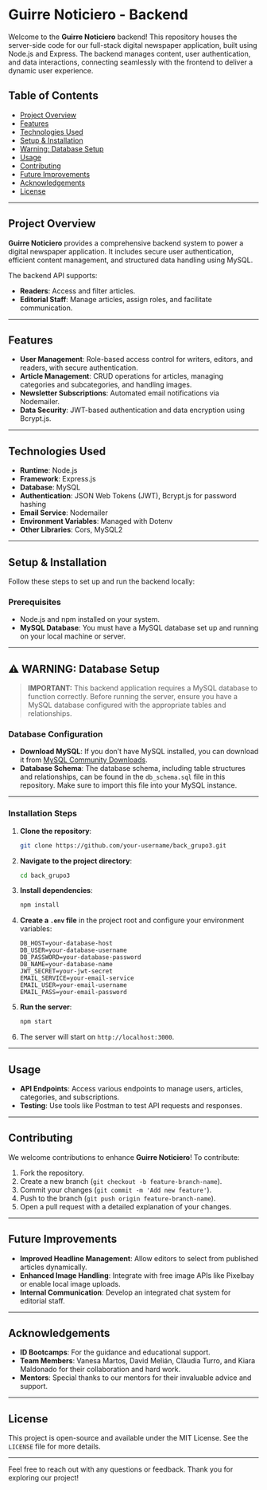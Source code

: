 # Guirre Noticiero - Backend

Welcome to the **Guirre Noticiero** backend! This repository houses the server-side code for our full-stack digital newspaper application, built using Node.js and Express. The backend manages content, user authentication, and data interactions, connecting seamlessly with the frontend to deliver a dynamic user experience.

## Table of Contents
- [Project Overview](#project-overview)
- [Features](#features)
- [Technologies Used](#technologies-used)
- [Setup & Installation](#setup--installation)
- [Warning: Database Setup](#warning-database-setup)
- [Usage](#usage)
- [Contributing](#contributing)
- [Future Improvements](#future-improvements)
- [Acknowledgements](#acknowledgements)
- [License](#license)

---

## Project Overview
**Guirre Noticiero** provides a comprehensive backend system to power a digital newspaper application. It includes secure user authentication, efficient content management, and structured data handling using MySQL. 

The backend API supports:
- **Readers**: Access and filter articles.
- **Editorial Staff**: Manage articles, assign roles, and facilitate communication.

---

## Features
- **User Management**: Role-based access control for writers, editors, and readers, with secure authentication.
- **Article Management**: CRUD operations for articles, managing categories and subcategories, and handling images.
- **Newsletter Subscriptions**: Automated email notifications via Nodemailer.
- **Data Security**: JWT-based authentication and data encryption using Bcrypt.js.

---

## Technologies Used
- **Runtime**: Node.js
- **Framework**: Express.js
- **Database**: MySQL
- **Authentication**: JSON Web Tokens (JWT), Bcrypt.js for password hashing
- **Email Service**: Nodemailer
- **Environment Variables**: Managed with Dotenv
- **Other Libraries**: Cors, MySQL2

---

## Setup & Installation
Follow these steps to set up and run the backend locally:

### Prerequisites
- Node.js and npm installed on your system.
- **MySQL Database**: You must have a MySQL database set up and running on your local machine or server.

---

## ⚠️ WARNING: Database Setup
> **IMPORTANT:** This backend application requires a MySQL database to function correctly. Before running the server, ensure you have a MySQL database configured with the appropriate tables and relationships.

### Database Configuration
- **Download MySQL**: If you don’t have MySQL installed, you can download it from [MySQL Community Downloads](https://dev.mysql.com/downloads/).
- **Database Schema**: The database schema, including table structures and relationships, can be found in the `db_schema.sql` file in this repository. Make sure to import this file into your MySQL instance.

---

### Installation Steps
1. **Clone the repository**:
   ```bash
   git clone https://github.com/your-username/back_grupo3.git
   ```
2. **Navigate to the project directory**:
   ```bash
   cd back_grupo3
   ```
3. **Install dependencies**:
   ```bash
   npm install
   ```
4. **Create a `.env` file** in the project root and configure your environment variables:
   ```
   DB_HOST=your-database-host
   DB_USER=your-database-username
   DB_PASSWORD=your-database-password
   DB_NAME=your-database-name
   JWT_SECRET=your-jwt-secret
   EMAIL_SERVICE=your-email-service
   EMAIL_USER=your-email-username
   EMAIL_PASS=your-email-password
   ```
5. **Run the server**:
   ```bash
   npm start
   ```
6. The server will start on `http://localhost:3000`.

---

## Usage
- **API Endpoints**: Access various endpoints to manage users, articles, categories, and subscriptions.
- **Testing**: Use tools like Postman to test API requests and responses.

---

## Contributing
We welcome contributions to enhance **Guirre Noticiero**! To contribute:
1. Fork the repository.
2. Create a new branch (`git checkout -b feature-branch-name`).
3. Commit your changes (`git commit -m 'Add new feature'`).
4. Push to the branch (`git push origin feature-branch-name`).
5. Open a pull request with a detailed explanation of your changes.

---

## Future Improvements
- **Improved Headline Management**: Allow editors to select from published articles dynamically.
- **Enhanced Image Handling**: Integrate with free image APIs like Pixelbay or enable local image uploads.
- **Internal Communication**: Develop an integrated chat system for editorial staff.

---

## Acknowledgements
- **ID Bootcamps**: For the guidance and educational support.
- **Team Members**: Vanesa Martos, David Melián, Clàudia Turro, and Kiara Maldonado for their collaboration and hard work.
- **Mentors**: Special thanks to our mentors for their invaluable advice and support.

---

## License
This project is open-source and available under the MIT License. See the `LICENSE` file for more details.

---

Feel free to reach out with any questions or feedback. Thank you for exploring our project!
